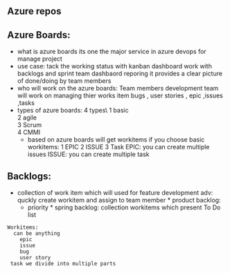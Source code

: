 ## Azure repos 
## Azure Boards:
  * what is azure boards
   its one the major service in azure devops for manage project
  * use case:
   tack the working status with kanban dashboard
   work with backlogs and sprint 
   team dashbaord
   reporing
   it provides a clear picture of done/doing by team members
  * who will work on the azure boards:
    Team members
    development team will work on managing thier works item
      bugs , user stories , epic ,issues ,tasks 
  * types of azure boards:
      4 types\ 
       1 basic\
       2 agile\
       3 Scrum\
       4 CMMI 
     * based on azure boards will get workitems
     if you choose basic
        workitems:
          1 EPIC
          2 ISSUE
          3 Task
            EPIC: 
              you can create multiple issues
            ISSUE: 
              you can create multiple task

## Backlogs:
   * collection of work item which will used for feature development 
   adv:
     quckly create workitem
     and assign to team member
    * product backlog:
      * priority
    * spring backlog:
       collection workitems which present To Do list




    Workitems:
      can be anything 
        epic
        issue
        bug
        user story 
     task we divide into multiple parts

